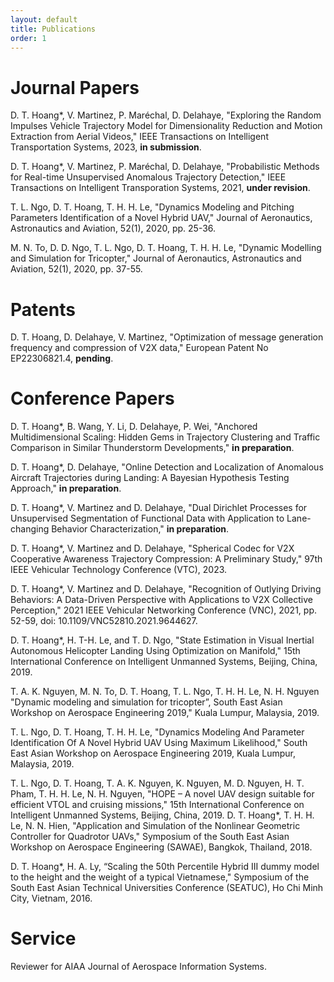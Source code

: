 ```yaml
---
layout: default
title: Publications
order: 1
---
```


# Journal Papers
D. T. Hoang*, V. Martinez, P. Maréchal, D. Delahaye, "Exploring the Random Impulses Vehicle Trajectory Model for Dimensionality Reduction and Motion Extraction from Aerial Videos," IEEE Transactions on Intelligent Transportation Systems, 2023, **in submission**.

D. T. Hoang*, V. Martinez, P. Maréchal, D. Delahaye, "Probabilistic Methods for Real-time Unsupervised Anomalous Trajectory Detection," IEEE Transactions on Intelligent Transporation Systems, 2021, **under revision**.

T. L. Ngo, D. T. Hoang, T. H. H. Le, "Dynamics Modeling and Pitching Parameters Identification of a Novel Hybrid UAV," Journal of Aeronautics, Astronautics and Aviation, 52(1), 2020, pp. 25-36.

M. N. To, D. D. Ngo, T. L. Ngo, D. T. Hoang, T. H. H. Le, "Dynamic Modelling and Simulation for Tricopter," Journal of Aeronautics, Astronautics and Aviation, 52(1), 2020, pp. 37-55.

# Patents
D. T. Hoang, D. Delahaye, V. Martinez, "Optimization of message generation frequency and compression of V2X data," European Patent No EP22306821.4, **pending**.

# Conference Papers
D. T. Hoang*, B. Wang, Y. Li, D. Delahaye, P. Wei, "Anchored Multidimensional Scaling: Hidden Gems in Trajectory Clustering and Traffic Comparison in Similar Thunderstorm Developments," **in preparation**.

D. T. Hoang*, D. Delahaye, "Online Detection and Localization of Anomalous Aircraft Trajectories during Landing: A Bayesian Hypothesis Testing Approach," **in preparation**.

D. T. Hoang*, V. Martinez and D. Delahaye, "Dual Dirichlet Processes for Unsupervised Segmentation of Functional Data with Application to Lane-changing Behavior Characterization," **in preparation**.

D. T. Hoang*, V. Martinez and D. Delahaye, "Spherical Codec for V2X Cooperative Awareness Trajectory Compression: A Preliminary Study," 97th IEEE Vehicular Technology Conference (VTC), 2023.

D. T. Hoang*, V. Martinez and D. Delahaye, "Recognition of Outlying Driving Behaviors: A Data-Driven Perspective with Applications to V2X Collective Perception," 2021 IEEE Vehicular Networking Conference (VNC), 2021, pp. 52-59, doi: 10.1109/VNC52810.2021.9644627.

D. T. Hoang*, H. T-H. Le, and T. D. Ngo, "State Estimation in Visual Inertial Autonomous Helicopter Landing Using Optimization on Manifold," 15th International Conference on Intelligent Unmanned Systems, Beijing, China, 2019.

T. A. K. Nguyen, M. N. To, D. T. Hoang, T. L. Ngo, T. H. H. Le, N. H. Nguyen "Dynamic modeling and simulation for tricopter”, South East Asian Workshop on Aerospace Engineering 2019," Kuala Lumpur, Malaysia, 2019.

T. L. Ngo, D. T. Hoang, T. H. H. Le, "Dynamics Modeling And Parameter Identification Of A Novel Hybrid UAV Using Maximum Likelihood," South East Asian Workshop on Aerospace Engineering 2019, Kuala Lumpur, Malaysia, 2019.

T. L. Ngo, D. T. Hoang, T. A. K. Nguyen, K. Nguyen, M. D. Nguyen, H. T. Pham, T. H. H. Le, N. H. Nguyen, "HOPE – A novel UAV design suitable for efficient VTOL and cruising missions," 15th International Conference on Intelligent Unmanned Systems, Beijing, China, 2019.
D. T. Hoang*, T. H. H. Le, N. N. Hien, "Application and Simulation of the Nonlinear Geometric Controller for Quadrotor UAVs," Symposium of the South East Asian Workshop on Aerospace Engineering (SAWAE), Bangkok, Thailand, 2018.

D. T. Hoang*, H. A. Ly, “Scaling the 50th Percentile Hybrid III dummy model to the height and the weight of a typical Vietnamese," Symposium of the South East Asian Technical Universities Conference (SEATUC), Ho Chi Minh City, Vietnam, 2016.

# Service
Reviewer for AIAA Journal of Aerospace Information Systems.